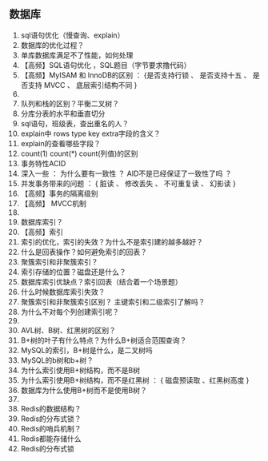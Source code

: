 ## 数据库

1. sql语句优化（慢查询、explain）
2. 数据库的优化过程？
3. 单库数据库满足不了性能，如何处理
4. 【高频】SQL语句优化 ，SQL题目（字节要求撸代码）
5. 【高频】MyISAM 和 InnoDB的区别  ： {是否支持行锁 、 是否支持十五 、 是否支持 MVCC 、 底层索引结构不同 }
6. 
7. 队列和栈的区别？平衡二叉树？
8. 分库分表的水平和垂直切分
9. sql语句，班级表，查出重名的人？
10. explain中 rows type key extra字段的含义？
11. explain的查看哪些字段？
12. count(1) count(*) count(列值)的区别
13. 事务特性ACID 
14. 深入一些 ： 为什么要有一致性 ？ AID不是已经保证了一致性了吗 ？ 
15. 并发事务带来的问题 ： {  脏读 、 修改丢失 、 不可重复读 、 幻影读  }
16. 【高频】事务的隔离级别 
17. 【高频】 MVCC机制 
18. 
19. 数据库索引？
20. 【高频】索引
21. 索引的优化，索引的失效？为什么不是索引建的越多越好？
22. 什么是回表操作？如何避免索引的回表？
23. 聚簇索引和非聚簇索引？
24. 索引存储的位置？磁盘还是什么？
25. 数据库索引优缺点？索引回表（结合着一个场景题）
26. 什么时候数据库索引失效？
27. 聚簇索引和非聚簇索引区别？ 主键索引和二级索引了解吗？  
28. 为什么不对每个列创建索引呢？
29. 
30. AVL树、B树、红黑树的区别？
31. B+树的叶子有什么特点？为什么B+树适合范围查询？
32. MySQL的索引，B+树是什么，是二叉树吗
33. MySQL的b树和b+树？
34. 为什么索引使用B+树结构，而不是B树 
35. 为什么索引使用B+树结构，而不是红黑树 ： { 磁盘预读取 、红黑树高度 }
36. 数据库为什么使用B+树而不是使用B树？
37. 
38. Redis的数据结构？
39. Redis的分布式锁？
40. Redis的哨兵机制？
41. Redis都能存储什么
42. Redis的分布式锁
